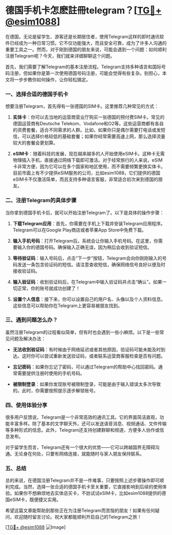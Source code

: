 # 德国手机卡怎麽註冊telegram？[[TG💪+ @esim1088](https://t.me/s/esim1088)]

在德国，无论是留学生、游客还是长期居住者，使用Telegram这样的即时通讯软件已经成为一种日常习惯。它不仅功能强大，而且安全可靠，成为了许多人沟通的重要工具之一。然而，对于刚到德国的朋友来说，可能会遇到一个问题：如何顺利注册Telegram呢？今天，我们就来详细聊聊这个问题。

首先，我们需要了解Telegram的基本注册流程。Telegram支持多种语言和国际号码注册，但如果你是第一次使用德国号码注册，可能会觉得有些复杂。别担心，本文将一步步教你如何操作，让你轻松搞定。

### 一、选择合适的德国手机卡

想要注册Telegram，首先得有一张德国的SIM卡。这里推荐几种常见的方式：

1. **实体卡**：你可以去当地的运营商营业厅购买一张德国的预付费SIM卡。常见的德国运营商有Deutsche Telekom、Vodafone和O2等。这些运营商都有各自的资费套餐，适合不同需求的人群。比如，如果你只是偶尔需要打电话或发短信，可以选择价格较低的基础套餐；如果你经常需要高速上网，那么选择流量较大的套餐会更划算。

2. **eSIM卡**：随着科技的发展，现在越来越多的人开始使用eSIM卡。这种卡无需物理插入手机，直接通过网络下载即可激活。对于经常旅行的人来说，eSIM卡非常方便，因为它可以在多个国家和地区使用，而不需要频繁更换实体卡。目前市面上有不少提供eSIM服务的公司，比如esim1088，它们提供的德国eSIM卡不仅激活简单，而且支持多种语言客服，非常适合初次来到德国的朋友。

### 二、注册Telegram的具体步骤

当你拿到德国手机卡后，就可以开始注册Telegram了。以下是具体的操作步骤：

1. **下载Telegram应用**：首先，你需要在手机上下载并安装Telegram应用程序。Telegram可以在Google Play商店或者苹果App Store中免费下载。

2. **输入手机号码**：打开Telegram后，系统会让你输入手机号码。在这里，你需要输入你的德国号码。确保输入正确无误，因为稍后会收到验证短信。

3. **等待验证码**：输入号码后，点击“下一步”按钮，Telegram会向你刚刚输入的号码发送一条包含验证码的短信。请注意查收短信，确保网络信号良好以便及时接收验证码。

4. **输入验证码**：收到验证码后，在Telegram中输入验证码并点击“确认”。如果一切正常，你的账号就成功创建了！

5. **设置个人信息**：接下来，你可以设置自己的用户名、头像以及个人资料信息。这些信息可以帮助你在Telegram上更容易被朋友找到。

### 三、遇到问题怎么办？

虽然注册Telegram的过程看似简单，但有时也会遇到一些小麻烦。以下是一些常见问题及解决办法：

- **无法收到验证码**：有时候由于网络延迟或者其他原因，验证码可能未能及时到达。这时你可以尝试重新发送验证码，或者联系运营商客服检查是否有问题。
  
- **忘记密码**：如果你忘记了密码，可以通过Telegram的帮助中心找回密码。通常需要提供注册时使用的手机号码。

- **被限制登录**：如果你发现账号被限制登录，可能是由于输入错误太多次导致的。此时，你需要按照提示逐步解锁账号。

### 四、使用体验分享

很多用户反馈说，Telegram是一个非常高效的通讯工具。它的界面简洁直观，功能丰富多样。除了基本的文字聊天外，还可以发送语音消息、视频通话、文件传输等多种形式的信息。此外，Telegram还支持创建群聊和频道，方便多人协作或信息发布。

对于留学生而言，Telegram还有一个很大的优势——它可以跨越国界无障碍沟通。无论身在何处，只要有网络连接，就能随时与家人朋友保持联系。

### 五、总结

总的来说，在德国注册Telegram并不是一件难事，只要按照上述步骤操作即可顺利完成。当然，选择一张合适的德国手机卡至关重要，它直接影响到后续的使用体验。如果你不想麻烦地去实体店买卡，不妨试试eSIM卡，比如esim1088提供的德国eSIM卡，既便捷又实用。

希望这篇文章能帮助到那些正在为注册Telegram而苦恼的朋友！如果有任何疑问，欢迎随时留言讨论。祝大家都能顺利开启自己的Telegram之旅！

[[TG💪+ @esim1088](https://t.me/s/esim1088) ![Image](https://i.postimg.cc/4NQfJmqS/Snipaste-2025-05-13-00-14-12.png)]